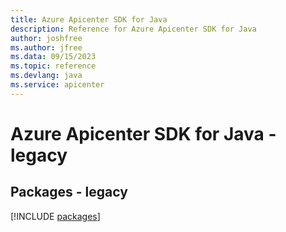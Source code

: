 ```yaml
---
title: Azure Apicenter SDK for Java
description: Reference for Azure Apicenter SDK for Java
author: joshfree
ms.author: jfree
ms.data: 09/15/2023
ms.topic: reference
ms.devlang: java
ms.service: apicenter
---
```

# Azure Apicenter SDK for Java - legacy
## Packages - legacy
[!INCLUDE [packages](apicenter-index.md)]